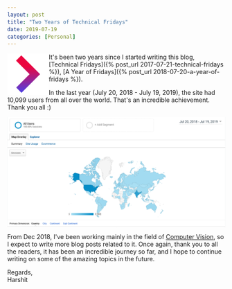 ```yaml
---
layout: post
title: "Two Years of Technical Fridays"
date: 2019-07-19
categories: [Personal]
---
```


<img src="/img/favicon_files/favicon-96x96.png" style="float:left; display: block; margin: auto; width: auto; max-width: 100%;">

It's been two years since I started writing this blog, [Technical Fridays]({% post_url 2017-07-21-technical-fridays %}), [A Year of Fridays]({% post_url 2018-07-20-a-year-of-fridays %}).

In the last year (July 20, 2018 - July 19, 2019), the site had 10,099 users from all over the world. That's an incredible achievement. Thank you all :)

<img src="/img/kHarshit.github.io_Analytics_world_18_19.png" style="display: block; margin: auto; width: auto; max-width: 100%;">

From Dec 2018, I've been working mainly in the field of [Computer Vision]({{site.baseurl}}/categories/#computer-vision), so I expect to write more blog posts related to it. Once again, thank you to all the readers, it has been an incredible journey so far, and I hope to continue writing on some of the amazing topics in the future.

Regards,  
Harshit
